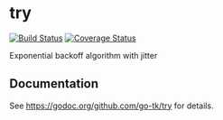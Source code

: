 # try

[![Build Status](https://travis-ci.org/go-tk/try.svg?branch=master)](https://travis-ci.org/github/go-tk/try) [![Coverage Status](https://codecov.io/gh/go-tk/try/branch/master/graph/badge.svg)](https://codecov.io/gh/go-tk/try)

Exponential backoff algorithm with jitter

## Documentation

See https://godoc.org/github.com/go-tk/try for details.
